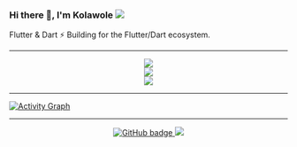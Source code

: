 ### Hi there 👋, I'm Kolawole ![](https://pbs.twimg.com/profile_banners/860357608552763393/1593430830/1500x500)

Flutter & Dart ⚡️ Building for the Flutter/Dart ecosystem. 


<hr>

<p align="center">
     <img src ="https://github-readme-streak-stats.herokuapp.com?user=kola-rt&theme=darcula&hide_border=true&background=FFFFFF00"><br/>
       <img src ="https://github-readme-stats.vercel.app/api/top-langs/?username=kola-rt&layout=compact&hide_border=true&theme=darcula&bg_color=00000000&langs_count=6"><br/>
  <img src ="https://github-readme-stats.vercel.app/api?username=kola-rt&show_icons=true&count_private=true&theme=darcula&hide_border=true&hide=issues,contribs&bg_color=00000000">


</p>

<hr>

<!-- <br/> -->
<a href="https://github.com/kola-rt/github-readme-activity-graph"><img alt="Activity Graph" src="https://activity-graph.herokuapp.com/graph?username=kola-rt&bg_color=0D1117&color=BF6726&line=BF6726&point=CECECE&hide_border=true&hide_title=true&theme=darcula" /></a>

<hr>

<p align="center">
  <a href="https://github.com/kola-rt?tab=followers">
    <img src="https://img.shields.io/github/followers/kola-rt?label=Followers&logo=GitHub&style=for-the-badge" alt="GitHub badge" />
  </a>
  <a href="http://twitter.com/kola_rt">
    <img src="https://img.shields.io/twitter/follow/kola_rt?label=Twitter&logo=twitter&style=for-the-badge" />
  </a>
</p>
